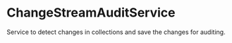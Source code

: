 # ChangeStreamAuditService
Service to detect changes in collections and save the changes for auditing.

